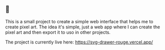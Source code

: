## 🌱
This is a small project to create a simple web interface that helps me to create pixel art. The idea it's simple, just a web app where I can create the pixel art and then export it to uso in other projects.

The project is currently live here: https://svg-drawer-rouge.vercel.app/